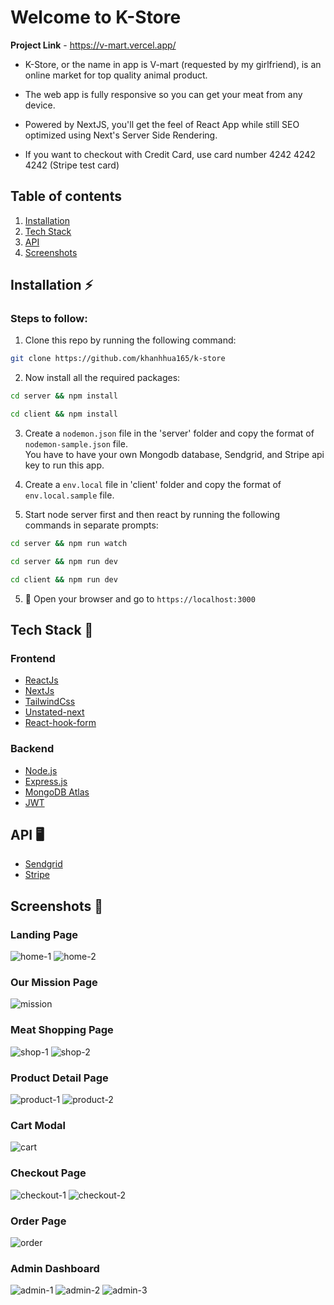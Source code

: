 # Welcome to K-Store

**Project Link** - https://v-mart.vercel.app/

- K-Store, or the name in app is V-mart (requested by my girlfriend), is an online market for top quality animal product.

- The web app is fully responsive so you can get your meat from any device.

- Powered by NextJS, you'll get the feel of React App while still SEO optimized using Next's Server Side Rendering.

- If you want to checkout with Credit Card, use card number 4242 4242 4242 (Stripe test card)

## Table of contents

1. [Installation](#installation-zap)
2. [Tech Stack](#tech-stack-)
3. [API](#api-)
4. [Screenshots](#screenshots-)

## Installation :zap:

### Steps to follow:

1. Clone this repo by running the following command:

```bash
git clone https://github.com/khanhhua165/k-store
```

2. Now install all the required packages:

```bash
cd server && npm install
```

```bash
cd client && npm install
```

3. Create a `nodemon.json` file in the 'server' folder and copy the format of `nodemon-sample.json` file.  
   You have to have your own Mongodb database, Sendgrid, and Stripe api key to run this app.

4. Create a `env.local` file in 'client' folder and copy the format of `env.local.sample` file.

5. Start node server first and then react by running the following commands in separate prompts:

```bash
cd server && npm run watch
```

```bash
cd server && npm run dev
```

```bash
cd client && npm run dev
```

5. 🎉 Open your browser and go to `https://localhost:3000`

## Tech Stack &#128640;

### Frontend

- [ReactJs](https://reactjs.org/)
- [NextJs](https://nextjs.org/)
- [TailwindCss](https://tailwindcss.com/)
- [Unstated-next](https://github.com/jamiebuilds/unstated-next)
- [React-hook-form](https://react-hook-form.com/)

### Backend

- [Node.js](https://nodejs.org/en/)
- [Express.js](https://expressjs.com/)
- [MongoDB Atlas](https://www.mongodb.com/cloud/atlas)
- [JWT](https://jwt.io/)

## API &#128421;

- [Sendgrid](https://sendgrid.com/)
- [Stripe](https://stripe.com/)

## Screenshots &#128248;

### Landing Page

![home-1](https://user-images.githubusercontent.com/63698721/125415926-d0cb7066-ed0c-45f9-a312-a5822a14f91c.png)
![home-2](https://user-images.githubusercontent.com/63698721/125416157-9f676535-b666-48b4-99e4-dd2a2e9be17d.png)

### Our Mission Page

![mission](https://user-images.githubusercontent.com/63698721/125416506-f2955527-b599-415a-bbc5-256288b6ff4b.png)

### Meat Shopping Page

![shop-1](https://user-images.githubusercontent.com/63698721/125416312-523bfc68-094e-4fd4-ae4c-0949788cb769.png)
![shop-2](https://user-images.githubusercontent.com/63698721/125416428-1cd129e3-de2d-4850-8c84-70e0439aebf6.png)

### Product Detail Page

![product-1](https://user-images.githubusercontent.com/63698721/125416918-b24507b0-e491-436b-83d5-3d11d992c5cf.png)
![product-2](https://user-images.githubusercontent.com/63698721/125417008-ed5ecd61-7f8c-4182-ba7c-a3003ca0058f.png)

### Cart Modal

![cart](https://user-images.githubusercontent.com/63698721/125416691-4aaeb177-a457-49f2-8379-93450d378850.png)

### Checkout Page

![checkout-1](https://user-images.githubusercontent.com/63698721/125417243-99353205-6d00-4913-89a3-f3892035e50e.png)
![checkout-2](https://user-images.githubusercontent.com/63698721/125417768-2c809bab-0f69-4f94-a588-8c7ac4b2954d.png)

### Order Page

![order](https://user-images.githubusercontent.com/63698721/125428880-0d3b8f58-b6e1-4ab9-851c-70a5b16f60af.png)

### Admin Dashboard

![admin-1](https://user-images.githubusercontent.com/63698721/125417991-bce6c669-2793-4cf1-816f-60b0c12a465f.png)
![admin-2](https://user-images.githubusercontent.com/63698721/125418095-79980a69-a7ea-49d2-bb69-510cf62b0135.png)
![admin-3](https://user-images.githubusercontent.com/63698721/125418228-3f511d09-a994-464e-a2ee-38f331ddc914.png)
